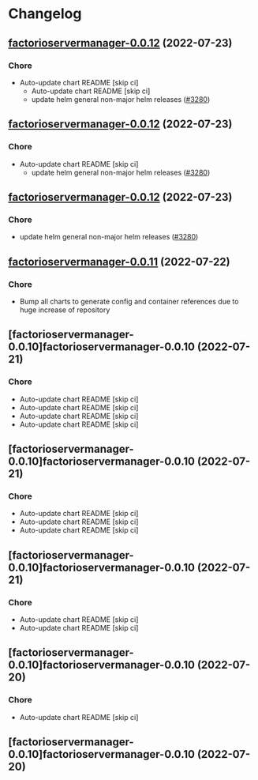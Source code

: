 # Changelog



## [factorioservermanager-0.0.12](https://github.com/truecharts/apps/compare/factorioservermanager-0.0.11...factorioservermanager-0.0.12) (2022-07-23)

### Chore

- Auto-update chart README [skip ci]
  - Auto-update chart README [skip ci]
  - update helm general non-major helm releases ([#3280](https://github.com/truecharts/apps/issues/3280))




## [factorioservermanager-0.0.12](https://github.com/truecharts/apps/compare/factorioservermanager-0.0.11...factorioservermanager-0.0.12) (2022-07-23)

### Chore

- Auto-update chart README [skip ci]
  - update helm general non-major helm releases ([#3280](https://github.com/truecharts/apps/issues/3280))




## [factorioservermanager-0.0.12](https://github.com/truecharts/apps/compare/factorioservermanager-0.0.11...factorioservermanager-0.0.12) (2022-07-23)

### Chore

- update helm general non-major helm releases ([#3280](https://github.com/truecharts/apps/issues/3280))




## [factorioservermanager-0.0.11](https://github.com/truecharts/apps/compare/factorioservermanager-0.0.10...factorioservermanager-0.0.11) (2022-07-22)

### Chore

- Bump all charts to generate config and container references due to huge increase of repository



## [factorioservermanager-0.0.10]factorioservermanager-0.0.10 (2022-07-21)

### Chore

- Auto-update chart README [skip ci]
- Auto-update chart README [skip ci]
- Auto-update chart README [skip ci]
- Auto-update chart README [skip ci]



## [factorioservermanager-0.0.10]factorioservermanager-0.0.10 (2022-07-21)

### Chore

- Auto-update chart README [skip ci]
- Auto-update chart README [skip ci]
- Auto-update chart README [skip ci]



## [factorioservermanager-0.0.10]factorioservermanager-0.0.10 (2022-07-21)

### Chore

- Auto-update chart README [skip ci]
- Auto-update chart README [skip ci]



## [factorioservermanager-0.0.10]factorioservermanager-0.0.10 (2022-07-20)

### Chore

- Auto-update chart README [skip ci]



## [factorioservermanager-0.0.10]factorioservermanager-0.0.10 (2022-07-20)
